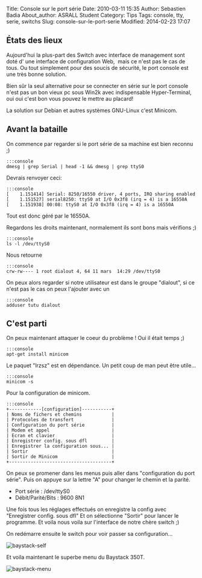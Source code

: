 Title: Console sur le port série
Date: 2010-03-11 15:35
Author: Sebastien Badia
About_author: ASRALL Student
Category: Tips
Tags: console, tty, serie, switchs
Slug: console-sur-le-port-serie
Modified: 2014-02-23 17:07

## États des lieux

Aujourd'hui la plus-part des Switch avec interface de management sont doté d' une interface de configuration Web,  mais ce n'est pas le cas de tous. Ou tout simplement pour des soucis de sécurité, le port console est une très bonne solution.

Bien sûr la seul alternative pour se connecter en série sur le port console n'est pas un bon vieux pc sous Win2k avec indispensable Hyper-Terminal, oui oui c'est bon vous pouvez le mettre au placard!

La solution sur Debian et autres systèmes GNU-Linux c'est Minicom.

## Avant la bataille

On commence par regarder si le port série de sa machine est bien reconnu ;)

    :::console
    dmesg | grep Serial | head -1 && dmesg | grep ttyS0

Devrais renvoyer ceci:

    :::console
    [    1.151414] Serial: 8250/16550 driver, 4 ports, IRQ sharing enabled
    [    1.151527] serial8250: ttyS0 at I/O 0x3f8 (irq = 4) is a 16550A
    [    1.151938] 00:08: ttyS0 at I/O 0x3f8 (irq = 4) is a 16550A

Tout est donc géré par le 16550A.

Regardons les droits maintenant, normalement ils sont bons mais vérifions ;)

    :::console
    ls -l /dev/ttyS0

Nous retourne

    :::console
    crw-rw---- 1 root dialout 4, 64 11 mars  14:29 /dev/ttyS0

On peux alors regarder si notre utilisateur est dans le groupe "dialout", si ce n'est pas le cas on peux l'ajouter avec un

    :::console
    adduser tutu dialout

## C'est parti

On peux maintenant attaquer le coeur du problème ! Oui il était temps ;)

    :::console
    apt-get install minicom

Le paquet "lrzsz" est en dépendance. Un petit coup de man peut être utile...

    :::console
    minicom -s

Pour la configuration de minicom.

    :::console
    +------------[configuration]-----------+
    | Noms de fichers et chemins           |
    | Protocoles de transfert              |
    | Configuration du port série          |
    | Modem et appel                       |
    | Ecran et clavier                     |
    | Enregistrer config. sous dfl         |
    | Enregistrer la configuration sous... |
    | Sortir                               |
    | Sortir de Minicom                    |
    +--------------------------------------+

On peux se promener dans les menus puis aller dans "configuration du port série". Puis on appuye sur la lettre "A" pour changer le chemin et la parité.

* Port série : /dev/ttyS0
* Débit/Parité/Bits : 9600 8N1

Une fois tous les réglages effectués on enregistre la config avec "Enregistrer config. sous dfl" Et on sélectionne "Sortir" pour lancer le programme. Et voila nous voila sur l'interface de notre chère switch ;)

On redémarre ensuite le switch pour voir passer sa configuration...

![baystack-self]({filename}/images/baystack-Self.png)

Et voila maintenant le superbe menu du Baystack 350T.

![baystack-menu]({filename}/images/baystack-Menu.png)
